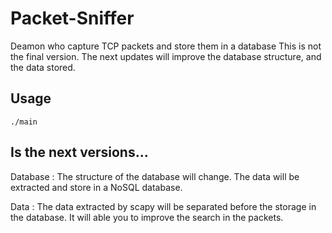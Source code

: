 # Packet-Sniffer

Deamon who capture TCP packets and store them in a database
This is not the final version. The next updates will improve the database structure, and the data stored. 

## Usage

`./main`

## Is the next versions...

Database : The structure of the database will change. The data will be extracted and store in a NoSQL database. 

Data : The data extracted by scapy will be separated before the storage in the database. It will able you to improve the search in the packets.

